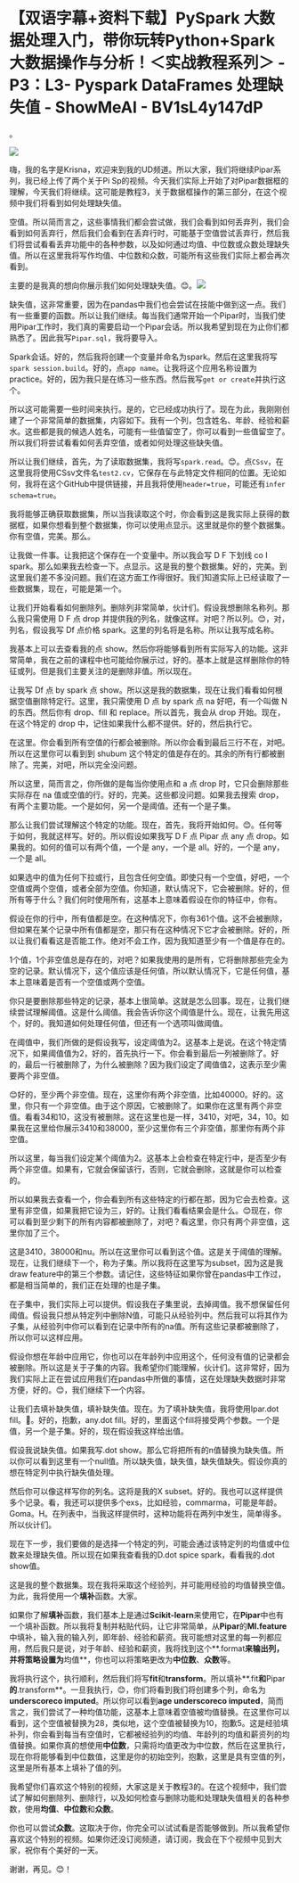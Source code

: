 # 【双语字幕+资料下载】PySpark 大数据处理入门，带你玩转Python+Spark大数据操作与分析！＜实战教程系列＞ - P3：L3- Pyspark DataFrames 处理缺失值 - ShowMeAI - BV1sL4y147dP

。

![](img/e973b83e1babc963d0d6504ca497ee4d_1.png)

嗨，我的名字是Krisna，欢迎来到我的UD频道。所以大家，我们将继续Pipar系列，我已经上传了两个关于Pi Sp的视频。今天我们实际上开始了对Pipar数据框的理解，今天我们将继续。这可能是教程3，关于数据框操作的第三部分，在这个视频中我们将看到如何处理缺失值。

空值。所以简而言之，这些事情我们都会尝试做，我们会看到如何丢弃列，我们会看到如何丢弃行，然后我们会看到在丢弃行时，可能基于空值尝试丢弃行，然后我们将尝试看看丢弃功能中的各种参数，以及如何通过均值、中位数或众数处理缺失值。所以在这里我将写作均值、中位数和众数，可能所有这些我们实际上都会再次看到。

主要的是我真的想向你展示我们如何处理缺失值。😊。![](img/e973b83e1babc963d0d6504ca497ee4d_3.png)

缺失值，这非常重要，因为在pandas中我们也会尝试在技能中做到这一点。我们有一些重要的函数。所以让我们继续。每当我们通常开始一个Pipar时，当我们使用Pipar工作时，我们真的需要启动一个Pipar会话。所以我希望到现在为止你们都熟悉了。因此我写`Pipar.sql`，我将要导入。

Spark会话。好的，然后我将创建一个变量并命名为spark。然后在这里我将写`spark session.build`。好的，点`app name`。让我将这个应用名称设置为practice。好的，因为我只是在练习一些东西。然后我写`get or create`并执行这个。

所以这可能需要一些时间来执行。是的，它已经成功执行了。现在为此，我刚刚创建了一个非常简单的数据集，内容如下。我有一个列，包含姓名、年龄、经验和薪水。这些都是我的候选人姓名，可能有一些值留空了，你可以看到一些值留空了。所以我们将尝试看看如何丢弃空值，或者如何处理这些缺失值。

所以让我们继续，首先，为了读取数据集，我将写`spark.read`。😊。点`CSsv`，在这里我将使用CSsv文件名`test2.cv`，它保存在与此特定文件相同的位置。无论如何，我将在这个GitHub中提供链接，并且我将使用`header=true`，可能还有`infer schema=true`。

我将能够正确获取数据集，所以当我读取这个时，你会看到这是我实际上获得的数据框，如果你想看到整个数据集，你可以使用点显示。这里就是你的整个数据集。你有空值，完美。那么。

让我做一件事。让我把这个保存在一个变量中。所以我会写 D F 下划线 co I spark。那么如果我去检查一下。点显示。这是我的整个数据集。好的，完美。到这里我们差不多没问题。我们在这方面工作得很好。我们知道实际上已经读取了一些数据集，现在，可能是第一个。

让我们开始看看如何删除列。删除列非常简单，伙计们。假设我想删除名称列。那么我只需使用 D F 点 drop 并提供我的列名，就像这样。对吧？所以列。😊，对，列名，假设我写 Df 点价格 spark。这里的列名将是名称。所以让我写成名称。

我基本上可以去查看我的点 show。然后你将能够看到所有实际写入的功能。这非常简单，我在之前的课程中也可能给你展示过，好的。基本上就是这样删除你的特征或列。但是我们主要关注的是删除非值。所以现在。

让我写 Df 点 by spark 点 show。所以这是我的数据集，现在让我们看看如何根据空值删除特定行。这里，我只需使用 D 点 by spark 点 na 好吧，有一个叫做 N 的东西。然后你有 drop、fill 和 replace。所以首先，我会从 drop 开始。现在，在这个特定的 drop 中，记住如果我什么都不提供。好的，然后执行它。

在这里。你会看到所有空值的行都会被删除。所以你会看到最后三行不在，对吧。所以在这里你可以看到到 shubum 这个特定的值是存在的。其余的所有行都被删除了。完美，对吧，所以完全没问题。

所以这里，简而言之，你所做的是每当你使用点和 a 点 drop 时，它只会删除那些实际存在 na 值或空值的行。好的，完美。这些都没问题。如果我去搜索 drop，有两个主要功能。一个是如何，另一个是阈值。还有一个是子集。

那么让我们尝试理解这个特定的功能。现在，首先，我将开始如何。😊。任何等于如何，我就这样写。好的。所以假设如果我写 D F 点 Pipar 点 any 点 drop。如果我的。如何的值可以有两个值，一个是 any，一个是 all。好的，一个是 any，一个是 all。

如果选中的值为任何下拉或行，且包含任何空值。即使只有一个空值，好吧，一个空值或两个空值，或者全部为空值。你知道，默认情况下，它会被删除。好的，但所有等于什么？我们何时使用所有，这基本上意味着假设在你的特征中，你有。

假设在你的行中，所有值都是空。在这种情况下，你有361个值。这不会被删除，但如果在某个记录中所有值都是空，那只有在这种情况下它才会被删除。好的，所以让我们看看这是否能工作。绝对不会工作，因为我知道至少有一个值是存在的。

1个值，1个非空值总是存在的，对吧？如果我使用的是所有，它将删除那些完全为空的记录。默认情况下，这个值应该是任何值，所以默认情况下，它是任何值，基本上意味着是否有一个空值或两个空值。

你只是要删除那些特定的记录，基本上很简单。这就是怎么回事。现在，让我们继续尝试理解阈值。这是什么阈值。我会告诉你这个阈值是什么。现在，让我先用这个，好的。我知道如何处理任何值，但还有一个选项叫做阈值。

在阈值中，我们所做的是假设我写，设定阈值为2。这基本上是说。在这个特定情况下，如果阈值值为2，好的，首先执行一下。你会看到最后一列被删除了。好的，最后一行被删除了，为什么被删除？因为我们设定了阈值值2，这表示至少需要两个非空值。

😊好的，至少两个非空值。现在，这里你有两个非空值，比如40000。好的。这里，你只有一个非空值。由于这个原因，它被删除了。如果你在这里有两个非空值。看看34和10，这没有被删除。这在这里也是一样，3410，对吧，34，10。如果我在这里给你展示3410和38000，至少这里你有三个非空值，那里你有两个非空值。

所以这里，每当我们设定某个阈值为2。这基本上会检查在特定行中，是否至少有两个非空值。如果有，它就会保留该行，否则，它就会删除，这就是你可以检查的。

所以如果我去查看一个，你会看到所有这些特定的行都在那，因为它会去检查。这里有非空值，如果我把它设为三，好的。让我们看看结果会是什么。😊现在，你可以看到至少剩下的所有内容都被删除了，对吧？看这里，你只有两个非空值，这里你加了三个。

这是3410，38000和nu。所以在这里你可以看到这个值。这是关于阈值的理解。现在，让我们继续下一个，称为子集。所以我将在这里写为subset，因为这是我draw feature中的第三个参数。请记住，这些特征如果你曾在pandas中工作过，都是相当简单的，我们正在处理的也是子集。

在子集中，我们实际上可以提供。假设我在子集里说，去掉阈值。我不想保留任何阈值。假设我只想从特定列中删除N值，可能只从经验列中。然后我可以将其作为子集，从经验列中你可以看到在记录中所有的na值。所有这些记录都被删除了，所以你可以这样应用。

假设你想在年龄中应用它，你也可以在年龄列中应用这个，任何没有值的记录都会被删除。所以这是关于子集的内容。我希望你们能理解，伙计们。这非常好，因为我们实际上正在尝试应用我们在pandas中所做的事情，这在处理缺失数据时非常方便，好的。😊，我们继续下一个内容。

让我们去填补缺失值，填补缺失值。现在。为了填补缺失值，我将使用Ipar.dot fill。🤧。好的，抱歉，any.dot fill。好的，里面这个fill将接受两个参数。一个是值，另一个是子集。好的，现在假设我这样给出值。

假设我说缺失值。如果我写.dot show。那么它将把所有的n值替换为缺失值。所以你可以看到这里有一个null值。所以缺失值，缺失值，缺失值缺失。假设你真的想在特定列中执行缺失值处理。

然后你可以像这样写你的列名。这将是我的X subset。好的。我也可以这样提供多个记录。看，我还可以提供多个exs，比如经验，commarma，可能是年龄。Goma。H。在列表中，当我这样提供时，这种功能将在两列中发生，简单得多。所以伙计们。

现在下一步，我们要做的是选择一个特定的列，可能会通过该特定列的均值或中位数来处理缺失值。所以现在如果我查看我的D.dot spice spark，看看我的.dot show值。

这是我的整个数据集。现在我将采取这个经验列，并可能用经验的均值替换空值。为此，我将使用一个**填补**函数。大家。

如果你了解**填补**函数，我们基本上是通过**Scikit-learn**来使用它，在**Pipar**中也有一个填补函数。所以我将复制并粘贴代码，让它非常简单，从**Pipar**的**Ml.feature**中填补，输入我的输入列，即年龄、经验和薪资。我可能想对这里的每一列都应用，然后我只是说，对于年龄、经验和薪资，我将找到这个**.format**来输出列，并将策略设置为**均值**，你也可以将策略更改为**中位数**、**众数**等。

我将执行这个，执行顺利，然后我们将写**fit**和**transform**。所以填补**.fit**和**Pipar**的**.transform**。一旦我执行，😊，你们将看到我们将创建多个列，命名为**underscoreco imputed**。所以你可以看到**age underscoreco imputed**，简而言之，我们尝试了一种均值功能，这基本上意味着空值被均值替换。在这里你可以看到，这个空值被替换为28，类似地，这个空值被替换为10，抱歉5。这是经验填补列，你会看到每当有空值时，它都被经验列的均值、年龄列的均值和薪资列的均值替换。如果你真的想使用**中位数**，只需将均值更改为中位数，然后在这里执行，现在你将能够看到中位数值，这里是你的初始空列，抱歉，这里是具有空值的列，这里是所有基本上填补了值的列。

我希望你们喜欢这个特别的视频，大家这是关于教程3的。在这个视频中，我们尝试了解如何删除列、删除行，以及如何检查与删除功能和处理缺失值相关的各种参数，使用**均值**、**中位数**和**众数**。

你也可以尝试**众数**。这取决于你，你完全可以试试看是否能够做到。所以我希望你喜欢这个特别的视频。如果你还没订阅频道，请订阅，我会在下个视频中见到大家，祝你有个美好的一天。

谢谢，再见。😊！[](img/e973b83e1babc963d0d6504ca497ee4d_5.png)

